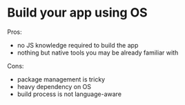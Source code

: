 # Build your app using OS

Pros:

- no JS knowledge required to build the app
- nothing but native tools you may be already familiar with

Cons:

- package management is tricky
- heavy dependency on OS
- build process is not language-aware
